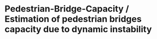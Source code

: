 # Pedestrian-Bridge-Capacity / Estimation of pedestrian bridges capacity due to dynamic instability
